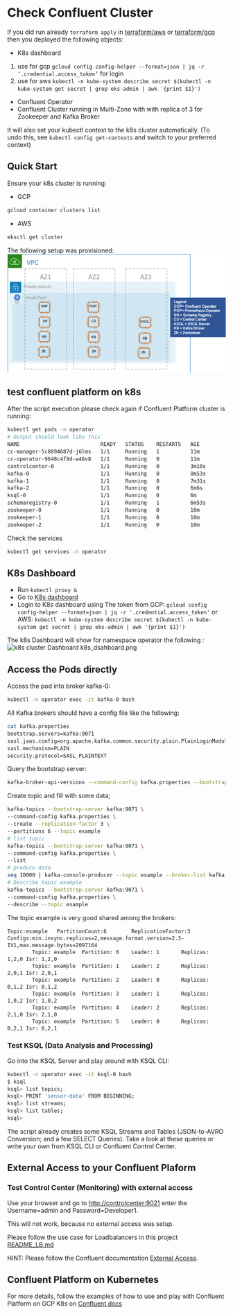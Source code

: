 # Check Confluent Cluster

If you did run already `terraform apply` in [terraform/aws](terraform/aws) or [terraform/gcp](terraform/gcp) then you deployed the following objects:
* K8s dashboard 
 1. use for gcp `gcloud config config-helper --format=json | jq -r ‘.credential.access_token’` for login
 2. use for aws `kubectl -n kube-system describe secret $(kubectl -n kube-system get secret | grep eks-admin | awk '{print $1}')`
* Confluent Operator
* Confluent Cluster running in Multi-Zone with with replica of 3 for Zookeeper and Kafka Broker

It will also set your kubectl context to the k8s cluster automatically. (To undo this, see `kubectl config get-contexts` and switch to your preferred context)

## Quick Start

Ensure your k8s cluster is running:
  * GCP
```bash
gcloud container clusters list
```
  * AWS
```bash
eksctl get cluster 
```

The following setup was provisioned:
![k8s cluster deployed pods](../images/k8s_cluster.png)

## test confluent platform on k8s

After the script execution please check again if Confluent Platform cluster is running:
```bash
kubectl get pods -n operator
# Output should look like this
NAME                          READY   STATUS    RESTARTS   AGE
cc-manager-5c8894687d-j6lms   1/1     Running   1          11m
cc-operator-9648c4f8d-w48v8   1/1     Running   0          11m
controlcenter-0               1/1     Running   0          3m10s
kafka-0                       1/1     Running   0          8m53s
kafka-1                       1/1     Running   0          7m31s
kafka-2                       1/1     Running   0          6m6s
ksql-0                        1/1     Running   0          6m
schemaregistry-0              1/1     Running   1          6m53s
zookeeper-0                   1/1     Running   0          10m
zookeeper-1                   1/1     Running   0          10m
zookeeper-2                   1/1     Running   0          10m
```
Check the services
```bash
kubectl get services -n operator
```
## K8s Dashboard

* Run `kubectl proxy &`
* Go to [K8s dashboard](http://localhost:8001/api/v1/namespaces/kubernetes-dashboard/services/https:kubernetes-dashboard:/proxy/)
* Login to K8s dashboard using The token from GCP: `gcloud config config-helper --format=json | jq -r '.credential.access_token'` or AWS: `kubectl -n kube-system describe secret $(kubectl -n kube-system get secret | grep eks-admin | awk '{print $1}')`

The k8s Dashboard will show for namespace operator the following :
![k8s cluster Dashboard](../images/k8s_dsahboard.png)
k8s_dsahboard.png

## Access the Pods directly

Access the pod into broker kafka-0:

```bash
kubectl -n operator exec -it kafka-0 bash
```

All Kafka brokers should have a config file like the following:

```bash
cat kafka.properties
bootstrap.servers=kafka:9071
sasl.jaas.config=org.apache.kafka.common.security.plain.PlainLoginModule required username="test" password="test123";
sasl.mechanism=PLAIN
security.protocol=SASL_PLAINTEXT
```

Query the bootstrap server:

```bash
kafka-broker-api-versions --command-config kafka.properties --bootstrap-server kafka:9071
```

Create topic and fill with some data;
```bash
kafka-topics --bootstrap-server kafka:9071 \
--command-config kafka.properties \
--create --replication-factor 3 \
--partitions 6 --topic example
# list topic
kafka-topics --bootstrap-server kafka:9071 \
--command-config kafka.properties \
--list
# produce data
seq 10000 | kafka-console-producer --topic example --broker-list kafka:9071 --producer.config kafka.properties
# Describe topic example
kafka-topics --bootstrap-server kafka:9071 \
--command-config kafka.properties \
--describe --topic example
```
The topic example is very good shared among the brokers:
```
Topic:example   PartitionCount:6        ReplicationFactor:3     Configs:min.insync.replicas=2,message.format.version=2.3-IV1,max.message.bytes=2097164
        Topic: example  Partition: 0    Leader: 1       Replicas: 1,2,0 Isr: 1,2,0
        Topic: example  Partition: 1    Leader: 2       Replicas: 2,0,1 Isr: 2,0,1
        Topic: example  Partition: 2    Leader: 0       Replicas: 0,1,2 Isr: 0,1,2
        Topic: example  Partition: 3    Leader: 1       Replicas: 1,0,2 Isr: 1,0,2
        Topic: example  Partition: 4    Leader: 2       Replicas: 2,1,0 Isr: 2,1,0
        Topic: example  Partition: 5    Leader: 0       Replicas: 0,2,1 Isr: 0,2,1
```


### Test KSQL (Data Analysis and Processing)

Go into the KSQL Server and play around with KSQL CLI:

```bash
kubectl -n operator exec -it ksql-0 bash
$ ksql
ksql> list topics;
ksql> PRINT 'sensor-data' FROM BEGINNING;
ksql> list streams;
ksql> list tables;
ksql> 
```
The script already creates some KSQL Streams and Tables (JSON-to-AVRO Conversion; and a few SELECT Queries). Take a look at these queries or write your own from KSQL CLI or Confluent Control Center.

## External Access to your Confluent Plaform

### Test Control Center (Monitoring) with external access

Use your browser and go to [http://controlcenter:9021](http://controlcenter:9021) enter the Username=admin and Password=Developer1.

This will not work, because no external access was setup.

Please follow the use case for Loadbalancers in this project [README_LB.md](README_LB.md)

HINT: Please follow the Confluent documentation [External Access](https://docs.confluent.io/current/installation/operator/co-endpoints.html#co-loadbalancer-kafka). 


## Confluent Platform on Kubernetes

For more details, follow the examples of how to use and play with Confluent Platform on GCP K8s on [Confluent docs](https://docs.confluent.io/current/installation/operator/co-deployment.html)

